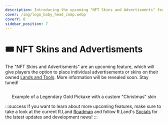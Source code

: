 ```yaml
---
description: Introducing the upcoming "NFT Skins and Advertisments" feature!
cover: /img/logo_baby_head_comp.webp
coverY: 0
sidebar_position: 7
---
```


# 🎟 NFT Skins and Advertisments

The "NFT Skins and Advertisments" are an upcoming feature, which will give players the option to place individual advertisements or skins on their owned [Lands and Tools](/nfts/lands-and-tools). More information will be revealed soon. Stay tuned!

<center><img src="/img/christmas_axe.webp" alt="" /><figcaption><p>Example of a Legendary Gold Pickaxe with a custom "Christmas" skin</p></figcaption></center>

:::success
If you want to learn about more upcoming features, make sure to take a look at the current R.Land [Roadmap](roadmap.md) and follow R.Land's [Socials](/community/socials) for the latest updates and development news!
:::
